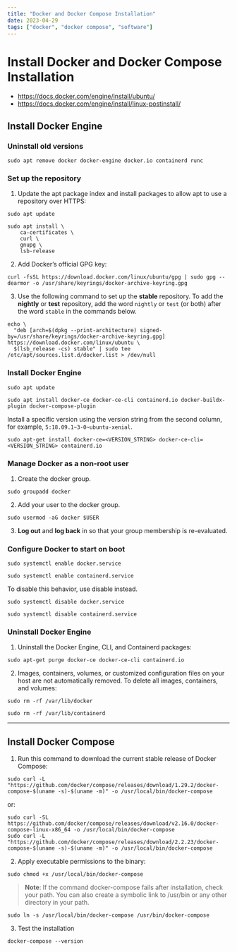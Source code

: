 ```yaml
---
title: "Docker and Docker Compose Installation"
date: 2023-04-29
tags: ["docker", "docker compose", "software"]
---
```


# Install Docker and Docker Compose Installation

- https://docs.docker.com/engine/install/ubuntu/
- https://docs.docker.com/engine/install/linux-postinstall/


## Install Docker Engine


### Uninstall old versions
~~~shell
sudo apt remove docker docker-engine docker.io containerd runc
~~~


### Set up the repository
1. Update the apt package index and install packages to allow apt to use a repository over HTTPS:
~~~shell
sudo apt update
~~~

~~~shell
sudo apt install \
    ca-certificates \
    curl \
    gnupg \
    lsb-release
~~~

2. Add Docker’s official GPG key:
~~~shell
curl -fsSL https://download.docker.com/linux/ubuntu/gpg | sudo gpg --dearmor -o /usr/share/keyrings/docker-archive-keyring.gpg
~~~
3. Use the following command to set up the **stable** repository. To add the **nightly** or **test** repository, add the word `nightly` or `test` (or both) after the word `stable` in the commands below.
~~~shell
echo \
  "deb [arch=$(dpkg --print-architecture) signed-by=/usr/share/keyrings/docker-archive-keyring.gpg] https://download.docker.com/linux/ubuntu \
  $(lsb_release -cs) stable" | sudo tee /etc/apt/sources.list.d/docker.list > /dev/null
~~~


### Install Docker Engine
~~~shell
sudo apt update
~~~

~~~shell
sudo apt install docker-ce docker-ce-cli containerd.io docker-buildx-plugin docker-compose-plugin
~~~

Install a specific version using the version string from the second column, for example, `5:18.09.1~3-0~ubuntu-xenial`.
~~~shell
sudo apt-get install docker-ce=<VERSION_STRING> docker-ce-cli=<VERSION_STRING> containerd.io
~~~


### Manage Docker as a non-root user
1. Create the docker group.
~~~shell
sudo groupadd docker
~~~

2. Add your user to the docker group.
~~~shell
sudo usermod -aG docker $USER
~~~

3. **Log out** and **log back** in so that your group membership is re-evaluated.


### Configure Docker to start on boot
~~~shell
sudo systemctl enable docker.service
~~~

~~~shell
sudo systemctl enable containerd.service
~~~

To disable this behavior, use disable instead.
~~~shell
sudo systemctl disable docker.service
~~~

~~~shell
sudo systemctl disable containerd.service
~~~


### Uninstall Docker Engine
1. Uninstall the Docker Engine, CLI, and Containerd packages:
~~~shell
sudo apt-get purge docker-ce docker-ce-cli containerd.io
~~~

2. Images, containers, volumes, or customized configuration files on your host are not automatically removed. To delete all images, containers, and volumes:
~~~shell
sudo rm -rf /var/lib/docker
~~~

~~~shell
sudo rm -rf /var/lib/containerd
~~~


---
## Install Docker Compose
1. Run this command to download the current stable release of Docker Compose:
~~~shell
sudo curl -L "https://github.com/docker/compose/releases/download/1.29.2/docker-compose-$(uname -s)-$(uname -m)" -o /usr/local/bin/docker-compose
~~~
or:
~~~shell
sudo curl -SL https://github.com/docker/compose/releases/download/v2.16.0/docker-compose-linux-x86_64 -o /usr/local/bin/docker-compose
sudo curl -L "https://github.com/docker/compose/releases/download/2.2.23/docker-compose-$(uname -s)-$(uname -m)" -o /usr/local/bin/docker-compose
~~~

2. Apply executable permissions to the binary:
~~~shell
sudo chmod +x /usr/local/bin/docker-compose
~~~

> **Note**: If the command docker-compose fails after installation, check your path. You can also create a symbolic link to /usr/bin or any other directory in your path.
~~~shell
sudo ln -s /usr/local/bin/docker-compose /usr/bin/docker-compose
~~~

3. Test the installation
~~~shell
docker-compose --version
~~~
